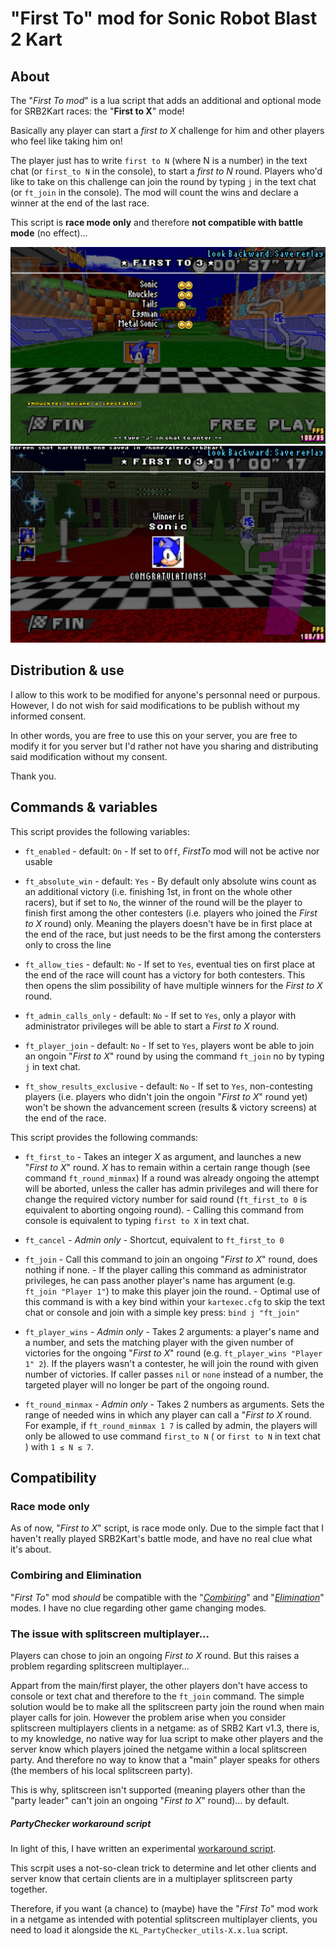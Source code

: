 # "First To" mod for Sonic Robot Blast 2 Kart


## About

The "*First To mod*" is a lua script that adds an additional and optional mode for SRB2Kart races:
    the "**First to X**" mode!

Basically any player can start a *first to X* challenge for him and other players who feel like taking him on!

The player just has to write `first to N` (where N is a number) in the text chat (or `first_to N` in the console), to start a *first to N* round.
Players who'd like to take on this challenge can join the round by typing `j` in the text chat (or `ft_join` in the console).
The mod will count the wins and declare a winner at the end of the last race.

This script is **race mode only** and therefore **not compatible with battle mode** (no effect)… 

![result screen](.img/result_screen.png) ![result screen](.img/victory_screen.png)


## Distribution & use

I allow to this work to be modified for anyone's personnal need or purpous.
However, I do not wish for said modifications to be publish without my informed consent.

In other words, you are free to use this on your server, you are free to modify it for you server
but I'd rather not have you sharing and distributing said modification without my consent.

Thank you.


## Commands & variables

This script provides the following variables:

- `ft_enabled` - default: `On` - If set to `Off`, *FirstTo* mod will not be active nor usable

- `ft_absolute_win` - default: `Yes` - By default only absolute wins count as an additional victory (i.e. finishing 1st, in front on the whole other racers), but if set to `No`, the winner of the round will be the player to finish first among the other contesters (i.e. players who joined the *First to X* round) only. Meaning the players doesn't have be in first place at the end of the race, but just needs to be the first among the contersters only to cross the line

- `ft_allow_ties` - default: `No` - If set to `Yes`, eventual ties on first place at the end of the race will count has  a victory for both contesters. This then opens the slim possibility of have multiple winners for the *First to X* round.

- `ft_admin_calls_only` - default: `No` - If set to `Yes`, only a playor with administrator privileges will be able to start a *First to X* round.

- `ft_player_join` - default: `No` - If set to `Yes`, players wont be able to join an ongoin "*First to X*" round by using the command `ft_join` no by typing `j` in text chat.

- `ft_show_results_exclusive` - default: `No` - If set to `Yes`, non-contesting players (i.e. players who didn't join the ongoin "*First to X*" round yet) won't be shown the advancement screen (results & victory screens) at the end of the race.


This script provides the following commands:

- `ft_first_to` - Takes an integer *X* as argument, and launches a new "*First to X*" round. *X* has to remain within a certain range though (see command `ft_round_minmax`) If a round was already ongoing the attempt will be aborted, unless the caller has admin privileges and will there for change the required victory number for said round (`ft_first_to 0` is equivalent to aborting ongoing round). - Calling this command from console is equivalent to typing `first to X` in text chat.

- `ft_cancel` - _Admin only_ - Shortcut, equivalent to `ft_first_to 0`

- `ft_join` - Call this command to join an ongoing "*First to X*" round, does nothing if none. - If the player calling this command as administrator privileges, he can pass another player's name has argument (e.g. `ft_join "Player 1"`) to make this player join the round. - Optimal use of this command is with a key bind within your `kartexec.cfg` to skip the text chat or console and join with a simple key press: `bind j "ft_join"`

- `ft_player_wins` - _Admin only_ - Takes 2 arguments: a player's name and a number, and sets the matching player with the given number of victories for the ongoing "*First to X*" round (e.g. `ft_player_wins "Player 1" 2`). If the players wasn't a contester, he will join the round with given number of victories. If caller passes `nil` or `none` instead of a number, the targeted player will no longer be part of the ongoing round.

- `ft_round_minmax` - _Admin only_ - Takes 2 numbers as arguments. Sets the range of needed wins in which any player can call a "*First to X* round. For example, if `ft_round_minmax 1 7` is called by admin, the players will only be allowed to use command `first_to N` ( or `first to N` in text chat ) with `1 ≤ N ≤ 7`.


## Compatibility

### Race mode only

As of now, "*First to X*" script, is race mode only. Due to the simple fact that I haven't really played SRB2Kart's battle mode, and have no real clue what it's about.

### Combiring and Elimination

"*First To*" mod *should* be compatible with the "*[Combiring](https://mb.srb2.org/showthread.php?t=44095)*" and "*[Elimination](https://mb.srb2.org/showthread.php?t=43888)*" modes. I have no clue regarding other game changing modes.

### The issue with splitscreen multiplayer...

Players can chose to join an ongoing *First to X* round. But this raises a problem regarding splitscreen multiplayer…

Appart from the main/first player, the other players don't have access to console or text chat and therefore to the `ft_join` command. The simple solution would be to make all the splitscreen party join the round when main player calls for join. However the problem arise when you consider splitscreen multiplayers clients in a netgame: as of SRB2 Kart v1.3, there is, to my knowledge, no native way for lua script to make other players and the server know which players joined the netgame within a local splitscreen party. And therefore no way to know that a "main" player speaks for others (the members of his local splitscreen party).

This is why, splitscreen isn't supported (meaning players other than the "party leader" can't join an ongoing "*First to X*" round)… by default.

##### PartyChecker workaround script

In light of this, I have written an experimental [workaround script](https://github.com/AlexPoilrouge/SRB2Kart_mod_and_misc/tree/master/scripts/PartyChecker).

This scrpit uses a not-so-clean trick to determine and let other clients and server know that certain clients are in a multiplayer splitscreen party together.

Therefore, if you want (a chance) to (maybe) have the "*First To*" mod work in a netgame as intended with potential splitscreen multiplayer clients, you need to load it alongside the `KL_PartyChecker_utils-X.x.lua` script.


